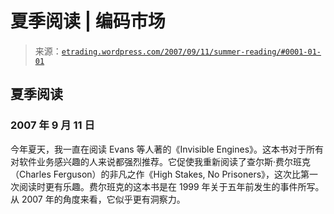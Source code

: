 <!--yml

分类：未分类

日期：2024-05-12 19:46:07

-->

# 夏季阅读 | 编码市场

> 来源：[`etrading.wordpress.com/2007/09/11/summer-reading/#0001-01-01`](https://etrading.wordpress.com/2007/09/11/summer-reading/#0001-01-01)

## 夏季阅读

### 2007 年 9 月 11 日

今年夏天，我一直在阅读 Evans 等人著的《Invisible Engines》。这本书对于所有对软件业务感兴趣的人来说都强烈推荐。它促使我重新阅读了查尔斯·费尔班克（Charles Ferguson）的非凡之作《High Stakes, No Prisoners》，这次比第一次阅读时更有乐趣。费尔班克的这本书是在 1999 年关于五年前发生的事件所写。从 2007 年的角度来看，它似乎更有洞察力。
